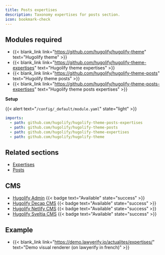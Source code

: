 ```yaml
---
title: Posts expertises
description: Taxonomy expertises for posts section.
icon: bookmark-check
---
```


## Modules required

- {{< blank_link link="https://github.com/hugolify/hugolify-theme" text="Hugolify theme" >}}
- {{< blank_link link="https://github.com/hugolify/hugolify-theme-expertises" text="Hugolify theme expertises" >}}
- {{< blank_link link="https://github.com/hugolify/hugolify-theme-posts" text="Hugolify theme posts" >}}
- {{< blank_link link="https://github.com/hugolify/hugolify-theme-posts-expertises" text="Hugolify theme posts expertises" >}}

**Setup**

{{< alert text="`/config/_default/module.yaml`" state="light" >}}

```yml
imports:
  - path: github.com/hugolify/hugolify-theme-posts-expertises
  - path: github.com/hugolify/hugolify-theme-posts
  - path: github.com/hugolify/hugolify-theme-expertises
  - path: github.com/hugolify/hugolify-theme
```

## Related sections

- [Expertises](/docs/sections/expertises/)
- [Posts](/docs/sections/posts/)

## CMS

- [Hugolify Admin](/docs/cms/admin/) {{< badge text="Available" state="success" >}}
- [Hugolify Decap CMS](/docs/cms/decap-cms/) {{< badge text="Available" state="success" >}}
- [Hugolify Netlify CMS](/docs/cms/netlify-cms/) {{< badge text="Available" state="success" >}}
- [Hugolify Sveltia CMS](/docs/cms/sveltia-cms/) {{< badge text="Available" state="success" >}}

## Example

- {{< blank_link link="https://demo.lawyerify.io/actualites/expertises/" text="Demo visual renderer (on lawyerify in french)" >}}
